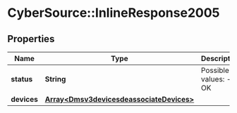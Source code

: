 # CyberSource::InlineResponse2005

## Properties
Name | Type | Description | Notes
------------ | ------------- | ------------- | -------------
**status** | **String** | Possible values: - OK | [optional] 
**devices** | [**Array&lt;Dmsv3devicesdeassociateDevices&gt;**](Dmsv3devicesdeassociateDevices.md) |  | [optional] 


